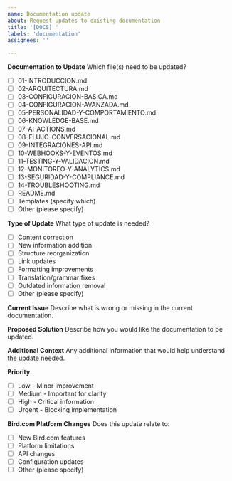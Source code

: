 ```yaml
---
name: Documentation update
about: Request updates to existing documentation
title: '[DOCS] '
labels: 'documentation'
assignees: ''

---
```


**Documentation to Update**
Which file(s) need to be updated?
- [ ] 01-INTRODUCCION.md
- [ ] 02-ARQUITECTURA.md
- [ ] 03-CONFIGURACION-BASICA.md
- [ ] 04-CONFIGURACION-AVANZADA.md
- [ ] 05-PERSONALIDAD-Y-COMPORTAMIENTO.md
- [ ] 06-KNOWLEDGE-BASE.md
- [ ] 07-AI-ACTIONS.md
- [ ] 08-FLUJO-CONVERSACIONAL.md
- [ ] 09-INTEGRACIONES-API.md
- [ ] 10-WEBHOOKS-Y-EVENTOS.md
- [ ] 11-TESTING-Y-VALIDACION.md
- [ ] 12-MONITOREO-Y-ANALYTICS.md
- [ ] 13-SEGURIDAD-Y-COMPLIANCE.md
- [ ] 14-TROUBLESHOOTING.md
- [ ] README.md
- [ ] Templates (specify which)
- [ ] Other (please specify)

**Type of Update**
What type of update is needed?
- [ ] Content correction
- [ ] New information addition
- [ ] Structure reorganization
- [ ] Link updates
- [ ] Formatting improvements
- [ ] Translation/grammar fixes
- [ ] Outdated information removal
- [ ] Other (please specify)

**Current Issue**
Describe what is wrong or missing in the current documentation.

**Proposed Solution**
Describe how you would like the documentation to be updated.

**Additional Context**
Any additional information that would help understand the update needed.

**Priority**
- [ ] Low - Minor improvement
- [ ] Medium - Important for clarity
- [ ] High - Critical information
- [ ] Urgent - Blocking implementation

**Bird.com Platform Changes**
Does this update relate to:
- [ ] New Bird.com features
- [ ] Platform limitations
- [ ] API changes
- [ ] Configuration updates
- [ ] Other (please specify) 